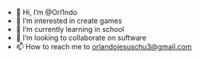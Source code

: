 - 👋 Hi, I’m @Orl1ndo
- 👀 I’m interested in create games
- 🌱 I’m currently learning in school
- 💞️ I’m looking to collaborate on suftware 
- 📫 How to reach me to orlandojesuschu3@gmail.com

<!---
Orl1ndo/Orl1ndo is a ✨ special ✨ repository because its `README.md` (this file) appears on your GitHub profile.
You can click the Preview link to take a look at your changes.
--->
